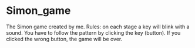 # Simon_game
The Simon game created by me. Rules: on each stage a key will blink with a sound. You have to follow the pattern by clicking the key (button). If you clicked the wrong button, the game will be over.
